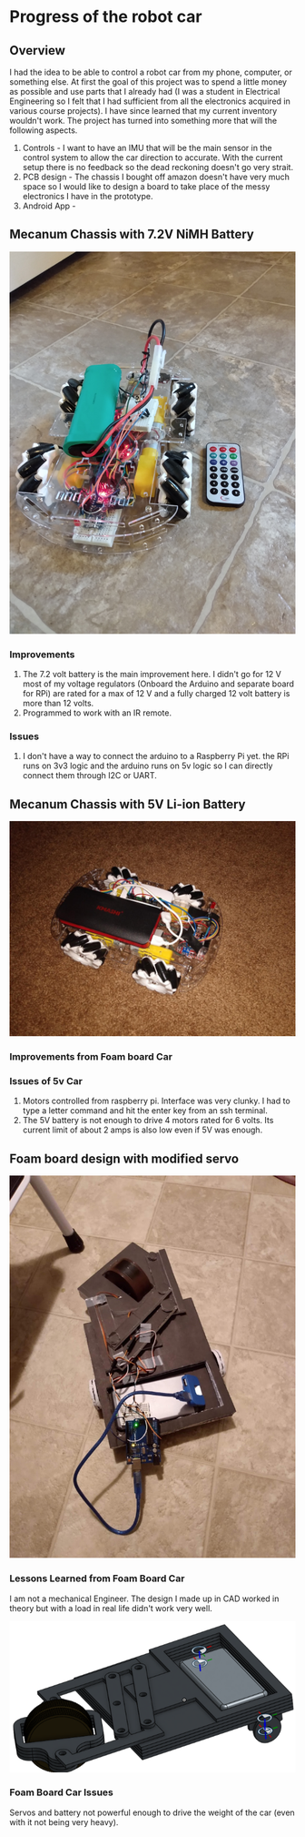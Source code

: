 # Progress of the robot car

## Overview

I had the idea to be able to control a robot car from my phone, computer, or something else. At first the goal of this project was to spend a little money as possible and use parts that I already had (I was a student in Electrical Engineering so I felt that I had sufficient from all the electronics acquired in various course projects). I have since learned that my current inventory wouldn't work. The project has turned into something more that will the following aspects.

1. Controls - I want to have an IMU that will be the main sensor in the control system to allow the car direction to accurate. With the current setup there is no feedback so the dead reckoning doesn't go very strait.
1. PCB design - The chassis I bought off amazon doesn't have very much space so I would like to design a board to take place of the messy electronics I have in the prototype.
1. Android App -

## Mecanum Chassis with 7.2V NiMH Battery

![7v2 Mecanum Car](./assets/images/car3c_1.jpg)

### Improvements

1. The 7.2 volt battery is the main improvement here. I didn't go for 12 V most of my voltage regulators (Onboard the Arduino and separate board for RPi) are rated for a max of 12 V and a fully charged 12 volt battery is more than 12 volts.
1. Programmed to work with an IR remote.

### Issues

1. I don't have a way to connect the arduino to a Raspberry Pi yet. the RPi runs on 3v3 logic and the arduino runs on 5v logic so I can directly connect them through I2C or UART.

## Mecanum Chassis with 5V Li-ion Battery

![5v Mecanum Car](./assets/images/car3b.jpg)

### Improvements from Foam board Car

### Issues of 5v Car

1. Motors controlled from raspberry pi. Interface was very clunky. I had to type a letter command and hit the enter key from an ssh terminal.
2. The 5V battery is not enough to drive 4 motors rated for 6 volts. Its current limit of about 2 amps is also low even if 5V was enough.

## Foam board design with modified servo

![Foam board Car](./assets/images/car1drivable.jpg)

### Lessons Learned from Foam Board Car

I am not a mechanical Engineer. The design I made up in CAD worked in theory but with a load in real life didn't work very well.

![Foam Car CAD](./assets/images/car1CAD.png)

### Foam Board Car Issues

Servos and battery not powerful enough to drive the weight of the car (even with it not being very heavy).
